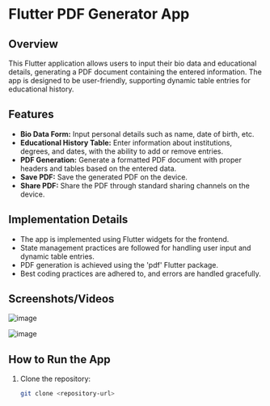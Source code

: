 # Flutter PDF Generator App

## Overview

This Flutter application allows users to input their bio data and educational details, generating a PDF document containing the entered information. The app is designed to be user-friendly, supporting dynamic table entries for educational history.

## Features

- **Bio Data Form:** Input personal details such as name, date of birth, etc.
- **Educational History Table:** Enter information about institutions, degrees, and dates, with the ability to add or remove entries.
- **PDF Generation:** Generate a formatted PDF document with proper headers and tables based on the entered data.
- **Save PDF:** Save the generated PDF on the device.
- **Share PDF:** Share the PDF through standard sharing channels on the device.

## Implementation Details

- The app is implemented using Flutter widgets for the frontend.
- State management practices are followed for handling user input and dynamic table entries.
- PDF generation is achieved using the 'pdf' Flutter package.
- Best coding practices are adhered to, and errors are handled gracefully.

## Screenshots/Videos

![image](https://github.com/PrakharGupta2001/flutter_task/assets/81905449/85cc3b91-1508-4ec7-96dd-53b8e031aeaf)

![image](https://github.com/PrakharGupta2001/flutter_task/assets/81905449/f6092725-a079-4b0b-a9b9-24204b2010d3)




## How to Run the App

1. Clone the repository:
   ```bash
   git clone <repository-url>
